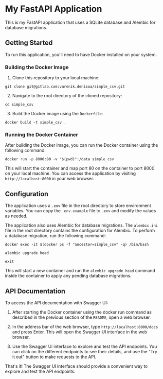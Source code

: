 # My FastAPI Application

This is my FastAPI application that uses a SQLite database and Alembic for database migrations.

## Getting Started

To run this application, you'll need to have Docker installed on your system.

### Building the Docker Image

1. Clone this repository to your local machine:

```shell
git clone git@gitlab.com:varenik.denisua/simple_csv.git
```

2. Navigate to the root directory of the cloned repository:

```shell
cd simple_csv
```

3. Build the Docker image using the `Dockerfile`:

```shell
docker build -t simple_csv .
```

### Running the Docker Container

After building the Docker image, you can run the Docker container using the following command:

```shell
docker run -p 8000:80 -v "$(pwd)":/data simple_csv
```

This will start the container and map port 80 on the container to port 8000 on your local machine. You can access the application by visiting `http://localhost:8000` in your web browser.

## Configuration

The application uses a `.env` file in the root directory to store environment variables. You can copy the `.env.example` file to `.env` and modify the values as needed.

The application also uses Alembic for database migrations. The `alembic.ini` file in the root directory contains the configuration for Alembic. To perform a database migration, run the following command:

```shell
docker exec -it $(docker ps -f "ancestor=simple_csv" -q) /bin/bash

alembic upgrade head

exit
```

This will start a new container and run the `alembic upgrade head` command inside the container to apply any pending database migrations.

## API Documentation

To access the API documentation with Swagger UI:

1. After starting the Docker container using the docker run command as described in the previous section of the `README`, open a web browser.


2. In the address bar of the web browser, type `http://localhost:8000/docs` and press Enter. This will open the Swagger UI interface in the web browser.


3. Use the Swagger UI interface to explore and test the API endpoints. You can click on the different endpoints to see their details, and use the "Try it out" button to make requests to the API.

That's it! The Swagger UI interface should provide a convenient way to explore and test the API endpoints.
